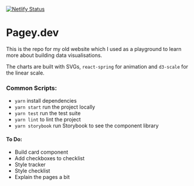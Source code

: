 [![Netlify Status](https://api.netlify.com/api/v1/badges/1d26f957-5566-4df3-9bff-1b85a12884d3/deploy-status)](https://app.netlify.com/sites/pagey/deploys)

# Pagey.dev

This is the repo for my old website which I used as a playground to learn more about building data visualisations.

The charts are built with SVGs, `react-spring` for animation and `d3-scale` for the linear scale.

### Common Scripts:

- `yarn` install dependencies
- `yarn start` run the project locally
- `yarn test` run the test suite
- `yarn lint` to lint the project
- `yarn storybook` run Storybook to see the component library

#### To Do:

- Build card component
- Add checkboxes to checklist
- Style tracker
- Style checklist
- Explain the pages a bit
